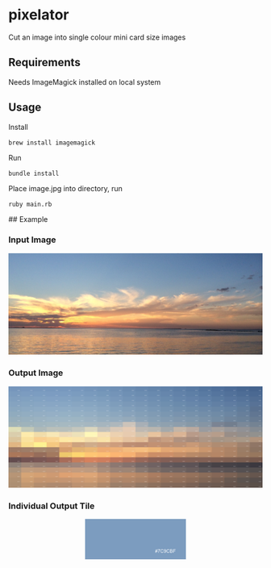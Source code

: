 # pixelator
Cut an image into single colour mini card size images

## Requirements

Needs ImageMagick installed on local system

## Usage

Install

    brew install imagemagick

Run

    bundle install


Place image.jpg into directory, run

    ruby main.rb

## Example

### Input Image

<p align="center">
  <img width="600" alt="Input image" src="examples/image.jpg">
</p>


### Output Image

<p align="center">
  <img width="600" alt="Input image" src="examples/output.png">
</p>


### Individual Output Tile

<p align="center">
  <img width="200" alt="Input image" src="examples/1.1.png">
</p>
